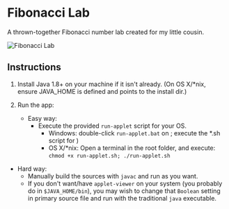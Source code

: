 # Fibonacci Lab
A thrown-together Fibonacci number lab created for my little cousin.

![Fibonacci Lab](http://www.entangledloops.com/img/fibonacci.png)

## Instructions

1. Install Java 1.8+ on your machine if it isn't already. (On OS X/\*nix, ensure JAVA_HOME is defined and points to the install dir.)

2. Run the app:

   - Easy way:
     - Execute the provided `run-applet` script for your OS.
       - Windows: double-click `run-applet.bat` on ; execute the \*.sh script for )
       - OS X/\*nix: Open a terminal in the root folder, and execute: `chmod +x run-applet.sh; ./run-applet.sh`
  - Hard way:
     - Manually build the sources with `javac` and run as you want. 
     - If you don't want/have `applet-viewer` on your system (you probably do in `$JAVA_HOME/bin`), you may wish to change that `Boolean` setting in primary source file and run with the traditional `java` executable.
  

